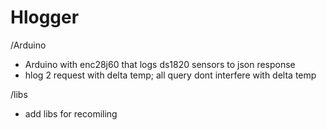 # Hlogger

/Arduino
+ Arduino with enc28j60 that logs ds1820 sensors to json response
+ hlog 2 request with delta temp; all query dont interfere with delta temp

/libs
+ add libs for recomiling
